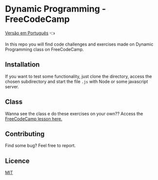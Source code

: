 # Dynamic Programming - FreeCodeCamp

<a href="https://github.com/ItaloPussi/DynamicProgramming-FreeCodeCamp/blob/master/readme.pt.md">Versão em Português</a> 👈

In this repo you will find code challenges and exercises made on Dynamic Programming class on FreeCodeCamp.

## Installation

If you want to test some functionality, just clone the directory, access the chosen subdirectory and start the file ```.js``` with Node or some javascript server.

## Class

Wanna see the class e do these exercises on your own?? Access the <a href="https://www.youtube.com/watch?v=oBt53YbR9Kk">FreeCodeCamp lesson here.</a>

## Contributing

Find some bug? Feel free to report.

## Licence
[MIT](https://choosealicense.com/licenses/mit/)
